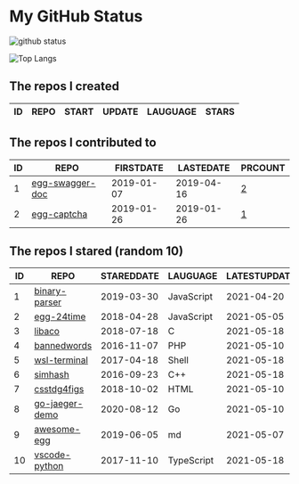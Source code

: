 # My GitHub Status

<img src="https://github-readme-stats-1.yihong0618.vercel.app/api?username=jc-lathander&show_icons=true&&&hide_title=true&count_private=true" alt="github status" />

![Top Langs](https://github-readme-stats-1.yihong0618.vercel.app/api/top-langs/?username=jc-lathander&layout=compact)

<!--START_SECTION:my_github-->
## The repos I created
| ID | REPO | START | UPDATE | LAUGUAGE | STARS |
|----|------|-------|--------|----------|-------|

## The repos I contributed to
| ID |                                REPO                                | FIRSTDATE  | LASTEDATE  |                                          PRCOUNT                                           |
|----|--------------------------------------------------------------------|------------|------------|--------------------------------------------------------------------------------------------|
|  1 | [egg-swagger-doc](https://github.com/Yanshijie-EL/egg-swagger-doc) | 2019-01-07 | 2019-04-16 | [2](https://github.com/Yanshijie-EL/egg-swagger-doc/pulls?q=is%3Apr+author%3Ajc-lathander) |
|  2 | [egg-captcha](https://github.com/Raoul1996/egg-captcha)            | 2019-01-26 | 2019-01-26 | [1](https://github.com/Raoul1996/egg-captcha/pulls?q=is%3Apr+author%3Ajc-lathander)        |

## The repos I stared (random 10)
| ID |                               REPO                               | STAREDDATE |  LAUGUAGE  | LATESTUPDATE |
|----|------------------------------------------------------------------|------------|------------|--------------|
|  1 | [binary-parser](https://github.com/Ericbla/binary-parser)        | 2019-03-30 | JavaScript | 2021-04-20   |
|  2 | [egg-24time](https://github.com/seasonstar/egg-24time)           | 2018-04-28 | JavaScript | 2021-05-05   |
|  3 | [libaco](https://github.com/hnes/libaco)                         | 2018-07-18 | C          | 2021-05-18   |
|  4 | [bannedwords](https://github.com/spetacular/bannedwords)         | 2016-11-07 | PHP        | 2021-05-10   |
|  5 | [wsl-terminal](https://github.com/mskyaxl/wsl-terminal)          | 2017-04-18 | Shell      | 2021-05-18   |
|  6 | [simhash](https://github.com/yanyiwu/simhash)                    | 2016-09-23 | C++        | 2021-05-18   |
|  7 | [csstdg4figs](https://github.com/meyerweb/csstdg4figs)           | 2018-10-02 | HTML       | 2021-05-10   |
|  8 | [go-jaeger-demo](https://github.com/xinliangnote/go-jaeger-demo) | 2020-08-12 | Go         | 2021-05-10   |
|  9 | [awesome-egg](https://github.com/eggjs/awesome-egg)              | 2019-06-05 | md         | 2021-05-07   |
| 10 | [vscode-python](https://github.com/microsoft/vscode-python)      | 2017-11-10 | TypeScript | 2021-05-18   |

<!--END_SECTION:my_github-->
